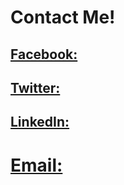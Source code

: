 # Contact Me!

## [Facebook:](htpps://facebook.com/cassidy.johnson.1610)

## [Twitter:](htpps://twitter.com/Sassidyjohnson)

## [LinkedIn:](htpps://linkedin.com/in/CassidyAJohnson)

# [Email:](cassidy.a.j44@gmail.com)
